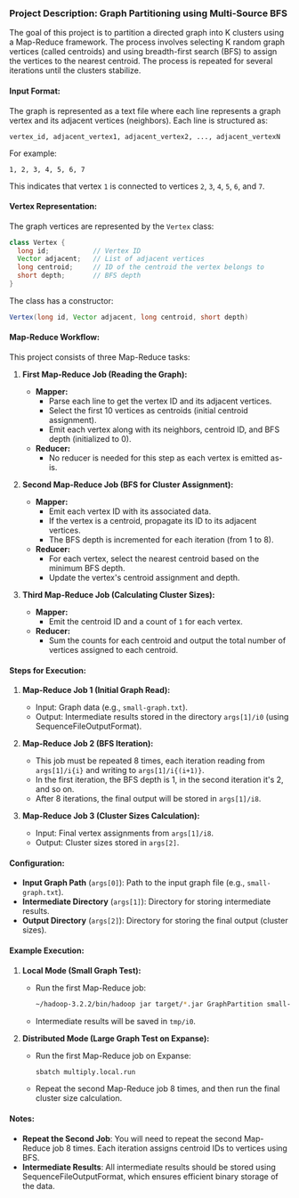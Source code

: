 ### Project Description: Graph Partitioning using Multi-Source BFS

The goal of this project is to partition a directed graph into K clusters using a Map-Reduce framework. The process involves selecting K random graph vertices (called centroids) and using breadth-first search (BFS) to assign the vertices to the nearest centroid. The process is repeated for several iterations until the clusters stabilize.

#### **Input Format:**
The graph is represented as a text file where each line represents a graph vertex and its adjacent vertices (neighbors). Each line is structured as:
```
vertex_id, adjacent_vertex1, adjacent_vertex2, ..., adjacent_vertexN
```
For example:
```
1, 2, 3, 4, 5, 6, 7
```
This indicates that vertex `1` is connected to vertices `2`, `3`, `4`, `5`, `6`, and `7`.

#### **Vertex Representation:**
The graph vertices are represented by the `Vertex` class:
```java
class Vertex {
  long id;           // Vertex ID
  Vector adjacent;   // List of adjacent vertices
  long centroid;     // ID of the centroid the vertex belongs to
  short depth;       // BFS depth
}
```
The class has a constructor:
```java
Vertex(long id, Vector adjacent, long centroid, short depth)
```

#### **Map-Reduce Workflow:**

This project consists of three Map-Reduce tasks:

1. **First Map-Reduce Job (Reading the Graph):**
   - **Mapper:**
     - Parse each line to get the vertex ID and its adjacent vertices.
     - Select the first 10 vertices as centroids (initial centroid assignment).
     - Emit each vertex along with its neighbors, centroid ID, and BFS depth (initialized to 0).
   - **Reducer:**
     - No reducer is needed for this step as each vertex is emitted as-is.

2. **Second Map-Reduce Job (BFS for Cluster Assignment):**
   - **Mapper:**
     - Emit each vertex ID with its associated data.
     - If the vertex is a centroid, propagate its ID to its adjacent vertices.
     - The BFS depth is incremented for each iteration (from 1 to 8).
   - **Reducer:**
     - For each vertex, select the nearest centroid based on the minimum BFS depth.
     - Update the vertex's centroid assignment and depth.
   
3. **Third Map-Reduce Job (Calculating Cluster Sizes):**
   - **Mapper:**
     - Emit the centroid ID and a count of `1` for each vertex.
   - **Reducer:**
     - Sum the counts for each centroid and output the total number of vertices assigned to each centroid.

#### **Steps for Execution:**

1. **Map-Reduce Job 1 (Initial Graph Read):**
   - Input: Graph data (e.g., `small-graph.txt`).
   - Output: Intermediate results stored in the directory `args[1]/i0` (using SequenceFileOutputFormat).

2. **Map-Reduce Job 2 (BFS Iteration):**
   - This job must be repeated 8 times, each iteration reading from `args[1]/i{i}` and writing to `args[1]/i{(i+1)}`.
   - In the first iteration, the BFS depth is 1, in the second iteration it's 2, and so on.
   - After 8 iterations, the final output will be stored in `args[1]/i8`.

3. **Map-Reduce Job 3 (Cluster Sizes Calculation):**
   - Input: Final vertex assignments from `args[1]/i8`.
   - Output: Cluster sizes stored in `args[2]`.

#### **Configuration:**
- **Input Graph Path** (`args[0]`): Path to the input graph file (e.g., `small-graph.txt`).
- **Intermediate Directory** (`args[1]`): Directory for storing intermediate results.
- **Output Directory** (`args[2]`): Directory for storing the final output (cluster sizes).

#### **Example Execution:**

1. **Local Mode (Small Graph Test):**
   - Run the first Map-Reduce job:
     ```bash
     ~/hadoop-3.2.2/bin/hadoop jar target/*.jar GraphPartition small-graph.txt tmp output
     ```
   - Intermediate results will be saved in `tmp/i0`.

2. **Distributed Mode (Large Graph Test on Expanse):**
   - Run the first Map-Reduce job on Expanse:
     ```bash
     sbatch multiply.local.run
     ```
   - Repeat the second Map-Reduce job 8 times, and then run the final cluster size calculation.

#### **Notes:**
- **Repeat the Second Job**: You will need to repeat the second Map-Reduce job 8 times. Each iteration assigns centroid IDs to vertices using BFS.
- **Intermediate Results**: All intermediate results should be stored using SequenceFileOutputFormat, which ensures efficient binary storage of the data.

